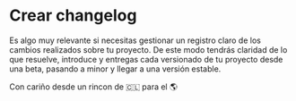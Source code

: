 # Crear changelog
Es algo muy relevante si necesitas gestionar un registro claro de los cambios realizados sobre tu proyecto.
De este modo tendrás claridad de lo que resuelve, introduce y entregas cada versionado de tu proyecto desde una beta, pasando a minor y llegar a una versión estable.


Con cariño desde un rincon de 🇨🇱 para el 🌎
